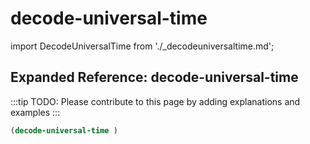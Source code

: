 # decode-universal-time

import DecodeUniversalTime from './_decodeuniversaltime.md';

<DecodeUniversalTime />

## Expanded Reference: decode-universal-time

:::tip
TODO: Please contribute to this page by adding explanations and examples
:::

```lisp
(decode-universal-time )
```
